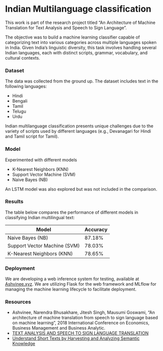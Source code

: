 # Indian Multilanguage classification

This work is part of the research project titled “An Architecture of Machine Translation for Text Analysis and Speech to Sign Language”.

The objective was to build a machine learning classifier capable of categorizing text into various categories across multiple languages spoken in India. Given India’s linguistic diversity, this task involves handling several Indian languages, each with distinct scripts, grammar, vocabulary, and cultural contexts.

### Dataset
The data was collected from the ground up.
The dataset includes text in the following languages:
  - Hindi
  - Bengali
  - Tamil
  - Telugu
  - Urdu

Indian multilanguage classification presents unique challenges due to the variety of scripts used by different languages (e.g., Devanagari for Hindi and Tamil script for Tamil).

### Model
Experimented with different models
  - K-Nearest Neighbors (KNN)
  - Support Vector Machine (SVM)
  - Naive Bayes (NB)

An LSTM model was also explored but was not included in the comparison.

### Results
The table below compares the performance of different models in classifying Indian multilingual text:

| Model  | Accuracy |
| ------------- | ------------- |
| Naive Bayes (NB)   | 87.18%  |
| Support Vector Machine (SVM)  | 78.03%  |
| K-Nearest Neighbors (KNN)  | 78.65%  |


### Deployment
We are developing a web inference system for testing, available at [Ashvinee.xyz](https://www.ashvinee.xyz/coming-soon-01).
We are utilizing Flask for the web framework and MLflow for managing the machine learning lifecycle to facilitate deployment.

### Resources
- Ashvinee, Narendra Bhusakhare, Jitesh Singh, Mausumi Goswami, “An architecture of machine
  translation from speech to sign language based on machine learning”, 2018 International Conference on
  Economics, Business Management and Business Analytic.
- [TEXT ANALYSIS AND SPEECH TO SIGN LANGUAGE TRANSLATION](https://drive.google.com/file/d/12FUb7YFmwyA0-Hqw8OcGQX9YRdjgRv4h/view)
- [Understand Short Texts by Harvesting and Analyzing Semantic Knowledge](https://ieeexplore.ieee.org/document/7476863)


